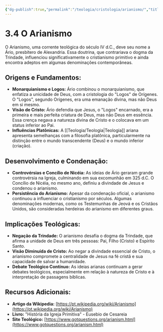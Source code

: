 ```yaml
---
{"dg-publish":true,"permalink":"/teologia/cristologia/arianismo/","title":"3.4 O Arianismo","metatags":{"description":"Jesus seria o Logos encarnado, a primeira e mais perfeita criatura de Deus, mas não Deus em essência."},"tags":["Teologia","Cristologia","heresia"],"updated":"2025-02-05T15:46:31.679-03:00"}
---
```


# 3.4 O Arianismo

O Arianismo, uma corrente teológica do século IV d.C., deve seu nome a Ário, presbítero de Alexandria. Essa doutrina, que contrariava o dogma da Trindade, influenciou significativamente o cristianismo primitivo e ainda encontra adeptos em algumas denominações contemporâneas.

## **Origens e Fundamentos:**

- **Monarquianismo e Logos:** Ário combinou o monarquianismo, que enfatiza a unicidade de Deus, com a cristologia do "Logos" de Orígenes. O "Logos", segundo Orígenes, era uma emanação divina, mas não Deus em si mesmo.
- **Visão de Cristo:** Ário defendia que Jesus, o "Logos" encarnado, era a primeira e mais perfeita criatura de Deus, mas não Deus em essência. Essa crença negava a natureza divina de Cristo e o colocava em um status inferior ao Pai.
- **Influências Platônicas:** A [[Teologia/Teologia\|Teologia]] ariana apresenta semelhanças com a filosofia platônica, particularmente na distinção entre o mundo transcendente (Deus) e o mundo inferior (criação).

## **Desenvolvimento e Condenação:**

- **Controvérsias e Concílio de Nicéia:** As ideias de Ário geraram grande controvérsia na Igreja, culminando em sua excomunhão em 325 d.C. O Concílio de Nicéia, no mesmo ano, definiu a divindade de Jesus e condenou o arianismo.
- **Persistência do Arianismo:** Apesar da condenação oficial, o arianismo continuou a influenciar o cristianismo por séculos. Algumas denominações modernas, como os Testemunhas de Jeová e os Cristãos Unidos, são consideradas herdeiras do arianismo em diferentes graus.

## **Implicações Teológicas:**

- **Negação da Trindade:** O arianismo desafia o dogma da Trindade, que afirma a unidade de Deus em três pessoas: Pai, Filho (Cristo) e Espírito Santo.
- **Visão Diminuída de Cristo:** Ao negar a divindade essencial de Cristo, o arianismo compromete a centralidade de Jesus na fé cristã e sua capacidade de salvar a humanidade.
- **Debate Teológico Contínuo:** As ideias arianas continuam a gerar debates teológicos, especialmente em relação à natureza de Cristo e à interpretação de passagens bíblicas.

## **Recursos Adicionais:**

- **Artigo da Wikipedia:** [https://pt.wikipedia.org/wiki/Arianismo](https://pt.wikipedia.org/wiki/Arianismo)
- **Livro:** "História da Igreja Primitiva" - Eusebio de Cesareia
- **Site Teológico:** [https://www.gotquestions.org/arianism.html](https://www.gotquestions.org/arianism.html)

